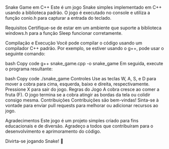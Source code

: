 
Snake Game em C++
Este é um jogo Snake simples implementado em C++ usando a biblioteca padrão. O jogo é executado no console e utiliza a função conio.h para capturar a entrada do teclado.

Requisitos
Certifique-se de estar em um ambiente que suporte a biblioteca windows.h para a função Sleep funcionar corretamente.

Compilação e Execução
Você pode compilar o código usando um compilador C++ padrão. Por exemplo, se estiver usando o g++, pode usar o seguinte comando:

bash
Copy code
g++ snake_game.cpp -o snake_game
Em seguida, execute o programa resultante:

bash
Copy code
./snake_game
Controles
Use as teclas W, A, S, e D para mover a cobra para cima, esquerda, baixo e direita, respectivamente.
Pressione X para sair do jogo.
Regras do Jogo
A cobra cresce ao comer a fruta (F).
O jogo termina se a cobra atingir as bordas da tela ou colidir consigo mesma.
Contribuições
Contribuições são bem-vindas! Sinta-se à vontade para enviar pull requests para melhorar ou adicionar recursos ao jogo.

Agradecimentos
Este jogo é um projeto simples criado para fins educacionais e de diversão. Agradeço a todos que contribuíram para o desenvolvimento e aprimoramento do código.

Divirta-se jogando Snake! 🐍
